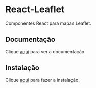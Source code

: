 # React-Leaflet

Componentes React para mapas Leaflet.

## Documentação

Clique [aqui](https://github.com/Leaflet/Leaflet) para ver a documentação.

## Instalação

Clique [aqui](https://github.com/PaulLeCam/react-leaflet) para fazer a instalação.
